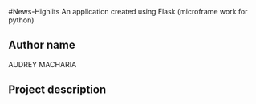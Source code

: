 #News-Highlits
 An application created using Flask (microframe work for python)

 ## Author name
 AUDREY MACHARIA


 ## Project description